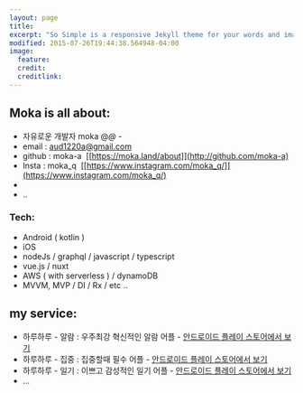 ```yaml
---
layout: page
title:
excerpt: "So Simple is a responsive Jekyll theme for your words and images."
modified: 2015-07-26T19:44:38.564948-04:00
image:
  feature:
  credit:
  creditlink:
---
```


## Moka is all about:

* 자유로운 개발자 moka    @_@_ -
* email : aud1220a@gmail.com
* github : moka-a&nbsp;&nbsp;[[https://moka.land/about]](http://github.com/moka-a)
* Insta : moka_q&nbsp;&nbsp;[[https://www.instagram.com/moka_q/]](https://www.instagram.com/moka_q/)
* 
* ..


### Tech:

* Android ( kotlin )
* iOS 
* nodeJs / graphql / javascript / typescript
* vue.js / nuxt
* AWS ( with serverless ) / dynamoDB
* MVVM, MVP / DI / Rx / etc ..


## my service:

* 하루하루 - 알람   :   우주최강 혁신적인 알람 어플 - [안드로이드 플레이 스토어에서 보기](https://play.google.com/store/apps/details?id=io.moka.dayday_alrm)
* 하루하루 - 집중   :   집중할때 필수 어플 - [안드로이드 플레이 스토어에서 보기](https://play.google.com/store/apps/details?id=io.haruharu.pomodoro)
* 하루하루 - 일기   :   이쁘고 감성적인 일기 어플 - [안드로이드 플레이 스토어에서 보기](https://play.google.com/store/apps/details?id=io.moka.dayday_diary)
* ...

<!-- [^1]: Example: *domain.com/category-name/post-title* -->
